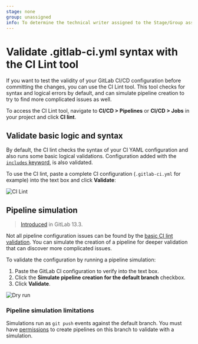 ```yaml
---
stage: none
group: unassigned
info: To determine the technical writer assigned to the Stage/Group associated with this page, see https://about.gitlab.com/handbook/engineering/ux/technical-writing/#assignments
---
```

<!-- markdownlint-disable MD044 -->
# Validate .gitlab-ci.yml syntax with the CI Lint tool
<!-- markdownlint-enable MD044 -->

If you want to test the validity of your GitLab CI/CD configuration before committing
the changes, you can use the CI Lint tool. This tool checks for syntax and logical
errors by default, and can simulate pipeline creation to try to find more complicated
issues as well.

To access the CI Lint tool, navigate to **CI/CD > Pipelines** or **CI/CD > Jobs**
in your project and click **CI lint**.

## Validate basic logic and syntax

By default, the CI lint checks the syntax of your CI YAML configuration and also runs
some basic logical validations. Configuration added with the [`includes` keyword](yaml/README.md#include),
is also validated.

To use the CI lint, paste a complete CI configuration (`.gitlab-ci.yml` for example)
into the text box and click **Validate**:

![CI Lint](img/ci_lint.png)

## Pipeline simulation

> [Introduced](https://gitlab.com/gitlab-org/gitlab/-/issues/229794) in GitLab 13.3.

Not all pipeline configuration issues can be found by the [basic CI lint validation](#validate-basic-logic-and-syntax).
You can simulate the creation of a pipeline for deeper validation that can discover
more complicated issues.

To validate the configuration by running a pipeline simulation:

1. Paste the GitLab CI configuration to verify into the text box.
1. Click the **Simulate pipeline creation for the default branch** checkbox.
1. Click **Validate**.

![Dry run](img/ci_lint_dry_run.png)

### Pipeline simulation limitations

Simulations run as `git push` events against the default branch. You must have
[permissions](../user/permissions.md#project-members-permissions) to create pipelines
on this branch to validate with a simulation.

